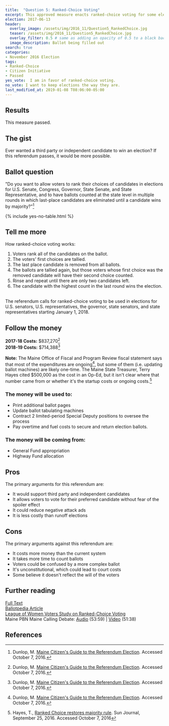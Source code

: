```yaml
---
title:  "Question 5: Ranked-Choice Voting"
excerpt: This approved measure enacts ranked-choice voting for some elections.
election: 2017-06-13
header:
  overlay_image: /assets/img/2016_11/Question5_RankedChoice.jpg
  teaser: /assets/img/2016_11/Question5_RankedChoice.jpg
  overlay_filter: 0.5 # same as adding an opacity of 0.5 to a black background
  image_description: Ballot being filled out
search: true
categories:
- November 2016 Election
tags:
- Ranked-Choice
- Citizen Initiative
- Passed
yes_vote:  I am in favor of ranked-choice voting.
no_vote: I want to keep elections the way they are.
last_modified_at: 2019-01-08 T08:06:00-05:00
---
```


## Results
This measure passed.

## The gist
Ever wanted a third party or independent candidate to win an election?  If this referendum passes, it would be more possible.

## Ballot question
"Do you want to allow voters to rank their choices of candidates in elections for U.S. Senate, Congress, Governor, State Senate, and State Representative, and to have ballots counted at the state level in multiple rounds in which last-place candidates are eliminated until a candidate wins by majority?"[^2]

{% include yes-no-table.html %}


## Tell me more
How ranked-choice voting works:

1. Voters rank all of the candidates on the ballot.
1. The voters' first choices are tallied.
1. The last place candidate is removed from all ballots.
1. The ballots are tallied again, but those voters whose first choice was the removed candidate will have their second choice counted.
1. Rinse and repeat until there are only two candidates left.
1. The candidate with the highest count in the last round wins the election.
<br>
The referendum calls for ranked-choice voting to be used in elections for U.S. senators, U.S. representatives, the governor, state senators, and state representatives starting January 1, 2018.

## Follow the money
**2017-18 Costs:** $837,270[^2]
<br>**2018-19 Costs:** $714,388[^2]
<br><br>
**Note:** The Maine Office of Fiscal and Program Review fiscal statement says that most of the expenditures are ongoing[^2], but some of them (i.e. updating ballot machines) are likely one-time.  The Maine State Treasurer, Terry Hayes cited $500,000 as the cost in an Op-Ed, but it isn't clear where that number came from or whether it's the startup costs or ongoing costs.[^3]

### The money will be used to:
* Print additional ballot pages
* Update ballot tabulating machines
* Contract 2 limited-period Special Deputy positions to oversee the process
* Pay overtime and fuel costs to secure and return election ballots.

### The money will be coming from:
* General Fund appropriation
* Highway Fund allocation

## Pros
The primary arguments for this referendum are:

* It would support third party and independent candidates
* It allows voters to vote for their preferred candidate without fear of the spoiler effect
* It could reduce negative attack ads
* It is less costly than runoff elections

## Cons
The primary arguments against this referendum are:
* It costs more money than the current system
* It takes more time to count ballots
* Voters could be confused by a more complex ballot
* It's unconstitutional, which could lead to court costs
* Some believe it doesn't reflect the will of the voters

## Further reading
[Full Text](http://www.lwvme.org/files/RCV_Statutory_Language.pdf)
<br>[Ballotpedia Article](https://ballotpedia.org/Maine_Ranked_Choice_Voting_Initiative,_Question_5_(2016))
<br>[League of Women Voters Study on Ranked-Choice Voting](http://www.lwvme.org/files/lwvmeIRV.pdf)
<br>Maine PBN Maine Calling Debate: [Audio](http://mainepublic.org/post/debate-ballot-question-5) (53:59) | [Video](http://video.mainepublic.org/video/2365879912/) (51:38)

## References
[^1]: Ballotpedia State Desk. [Maine Ranked Choice Voting Initiative, Question 5 (2016)](https://ballotpedia.org/Maine_Ranked_Choice_Voting_Initiative,_Question_5_(2016)). Ballotpedia.  Accessed October 7, 2016.

[^2]: Dunlop, M. [Maine Citizen's Guide to the Referendum Election](http://www.state.me.us/sos/cec/elec/upcoming/citizensguide2016.pdf). Accessed October 7, 2016.

[^3]: Hayes, T., [Ranked Choice restores majority rule](http://www.sunjournal.com/news/columns-analysis/2016/09/25/ranked-choice-restores-majority-rule/1997089).  Sun Journal, September 25, 2016.  Accessed October 7, 2016

[^4]: Maine PBN.  [Debate: Ballot Question 5](http://mainepublic.org/post/debate-ballot-question-5).  Maine Calling.  Accessed November 7, 2016.

